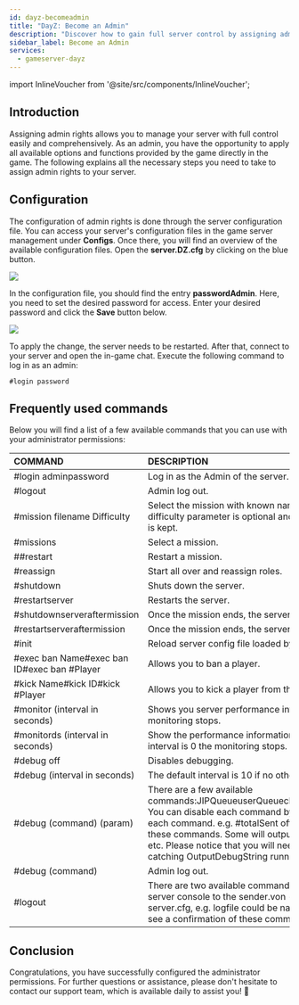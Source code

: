 ```yaml
---
id: dayz-becomeadmin
title: "DayZ: Become an Admin"
description: "Discover how to gain full server control by assigning admin rights and managing game options effectively → Learn more now"
sidebar_label: Become an Admin
services:
  - gameserver-dayz
---
```


import InlineVoucher from '@site/src/components/InlineVoucher';

## Introduction
Assigning admin rights allows you to manage your server with full control easily and comprehensively. As an admin, you have the opportunity to apply all available options and functions provided by the game directly in the game. The following explains all the necessary steps you need to take to assign admin rights to your server. 
<InlineVoucher />

## Configuration

The configuration of admin rights is done through the server configuration file. You can access your server's configuration files in the game server management under **Configs**. Once there, you will find an overview of the available configuration files. Open the **server.DZ.cfg** by clicking on the blue button.

![](https://screensaver01.zap-hosting.com/index.php/s/n6FSdPnYxxWp4Po/preview)

In the configuration file, you should find the entry **passwordAdmin**. Here, you need to set the desired password for access. Enter your desired password and click the **Save** button below.

![](https://screensaver01.zap-hosting.com/index.php/s/H3ndjqRYBPXRgRK/preview)

To apply the change, the server needs to be restarted. After that, connect to your server and open the in-game chat. Execute the following command to log in as an admin:

```
#login password
```



## Frequently used commands

Below you will find a list of a few available commands that you can use with your administrator permissions: 

| COMMAND                                     | DESCRIPTION                                                  |
| :------------------------------------------ | :----------------------------------------------------------- |
| #login adminpassword                        | Log in as the Admin of the server.                           |
| #logout                                     | Admin log out.                                               |
| #mission filename Difficulty                | Select the mission with known name and set the difficulty - the difficulty parameter is optional and, if not set, the current difficulty is kept. |
| #missions                                   | Select a mission.                                            |
| ##restart                                   | Restart a mission.                                           |
| #reassign                                   | Start all over and reassign roles.                           |
| #shutdown                                   | Shuts down the server.                                       |
| #restartserver                              | Restarts the server.                                         |
| #shutdownserveraftermission                 | Once the mission ends, the server is shut down.              |
| #restartserveraftermission                  | Once the mission ends, the server is restarted.              |
| #init                                       | Reload server config file loaded by -config options.         |
| #exec ban Name#exec ban ID#exec ban #Player | Allows you to ban a player.                                  |
| #kick Name#kick ID#kick #Player             | Allows you to kick a player from the server.                 |
| #monitor (interval in seconds)              | Shows you server performance information. If the interval is 0, the monitoring stops. |
| #monitords (interval in seconds)            | Show the performance information on the server console. If the interval is 0 the monitoring stops. |
| #debug off                                  | Disables debugging.                                          |
| #debug (interval in seconds)                | The default interval is 10 if no other interval is selected. |
| #debug (command) (param)                    | There are a few available commands:JIPQueueuserQueuecheckFiletotalSentuserSentuserInfo You can disable each command by adding the parameter off after each command. e.g. #totalSent off. The output differs between these commands. Some will output to the log file, others to screen, etc.  Please notice that you will need some debugger capable of catching OutputDebugString running on the client machine. |
| #debug (command)                            | Admin log out.                                               |
| #logout                                     | There are two available commands:console - Sends what is in the server console to the sender.von - Outputs in logFile defined in server.cfg, e.g. logfile could be named “server_console.log” You will see a confirmation of these commands in the chat channels. |


## Conclusion

Congratulations, you have successfully configured the administrator permissions. For further questions or assistance, please don't hesitate to contact our support team, which is available daily to assist you! 🙂

<InlineVoucher />
